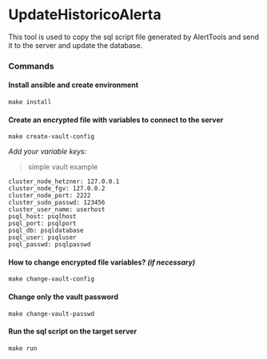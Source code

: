 # UpdateHistoricoAlerta

This tool is used to copy the sql script file generated by AlertTools and send it to the server and update the database.

### Commands

#### Install ansible and create environment
```
make install
```
#### Create an encrypted file with variables to connect to the server
```
make create-vault-config
```
*Add your variable keys:*
> simple vault example
```
cluster_node_hetzner: 127.0.0.1
cluster_node_fgv: 127.0.0.2
cluster_node_port: 2222
cluster_sudo_passwd: 123456
cluster_user_name: userhost
psql_host: psqlhost
psql_port: psqlport
psql_db: psqldatabase
psql_user: psqluser
psql_passwd: psqlpasswd
```

#### How to change encrypted file variables? *(if necessary)*
```
make change-vault-config
```

#### Change only the vault password

```
make change-vault-passwd
```

####  Run the sql script on the target server
```
make run
```
